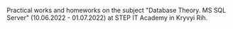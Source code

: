 Practical works and homeworks on the subject "Database Theory. MS SQL Server" (10.06.2022 - 01.07.2022) at STEP IT Academy in Kryvyi Rih.
